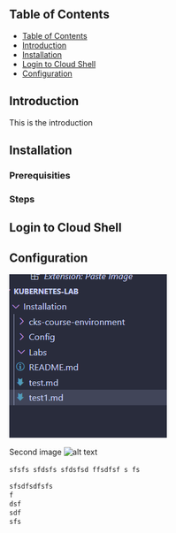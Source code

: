 
## Table of Contents
- [Table of Contents](#table-of-contents)
- [Introduction](#introduction)
- [Installation](#installation)
- [Login to Cloud Shell](#login-to-cloud-shell)
- [Configuration](#configuration)



##   Introduction

This is the introduction 

##   Installation


###   Prerequisities <!-- omit in toc -->

###   Steps  <!-- omit from toc -->
##  Login to Cloud Shell
##  Configuration



![screenshot](https://github.com/ConnecttheCloud/Kubernetes-Lab/blob/main/images/image.png)

Second image
![alt text]([image-1.png](https://github.com/ConnecttheCloud/Kubernetes-Lab/blob/main/images/image-1.png))

`sfsfs
sfdsfs
sfdsfsd
ffsdfsf
s
fs`

```
sfsdfsdfsfs
f
dsf
sdf
sfs
```
